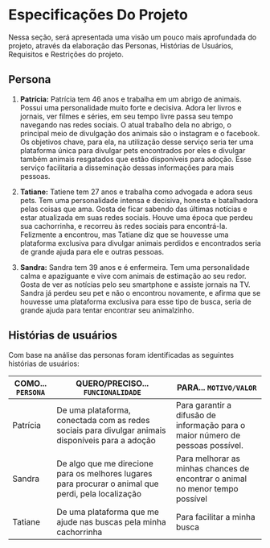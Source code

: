 # Especificações Do Projeto
Nessa seção, será apresentada uma visão um pouco mais aprofundada do projeto, através da elaboração das Personas, Histórias de Usuários, Requisitos e Restrições do projeto.

## Persona
1. **Patrícia:** Patrícia tem 46 anos e trabalha em um abrigo de animais. Possui uma personalidade
muito forte e decisiva. Adora ler livros e jornais, ver filmes e séries, em seu tempo
livre passa seu tempo navegando nas redes sociais. O atual trabalho dela no abrigo,
o principal meio de divulgação dos animais são o instagram e o facebook. Os
objetivos chave, para ela, na utilização desse serviço seria ter uma plataforma única
para divulgar pets encontrados por eles e divulgar também animais resgatados que
estão disponíveis para adoção. Esse serviço facilitaria a disseminação dessas
informações para mais pessoas.

2. **Tatiane:** Tatiene tem 27 anos e trabalha como advogada e adora seus pets. Tem uma
personalidade intensa e decisiva, honesta e batalhadora pelas coisas que ama.
Gosta de ficar sabendo das últimas notícias e estar atualizada em suas redes
sociais. Houve uma época que perdeu sua cachorrinha, e recorreu às redes sociais
para encontrá-la. Felizmente a encontrou, mas Tatiane diz que se houvesse uma
plataforma exclusiva para divulgar animais perdidos e encontrados seria de grande
ajuda para ele e outras pessoas.

3. **Sandra:** Sandra tem 39 anos e é enfermeira. Tem uma personalidade calma e apaziguante e
vive com animais de estimação ao seu redor. Gosta de ver as notícias pelo seu
smartphone e assiste jornais na TV. Sandra já perdeu seu pet e não o encontrou
novamente, e afirma que se houvesse uma plataforma exclusiva para esse tipo de
busca, seria de grande ajuda para tentar encontrar seu animalzinho.

## Histórias de usuários

Com base na análise das personas foram identificadas as seguintes histórias de usuários:

| COMO... `PERSONA`   | QUERO/PRECISO...  `FUNCIONALIDADE` | PARA... `MOTIVO/VALOR`                 |
|---------------------|------------------------------------|----------------------------------------|
| Patrícia | De uma plataforma, conectada com as redes sociais para divulgar animais disponíveis para a adoção| Para garantir a difusão de informação para o maior número de pessoas possível. |
| Sandra | De algo que me direcione para os melhores lugares para procurar o animal que perdi, pela localização| Para melhorar as minhas chances de encontrar o animal no menor tempo possível |
| Tatiane | De uma plataforma que me ajude nas buscas pela minha cachorrinha | Para facilitar a minha busca
